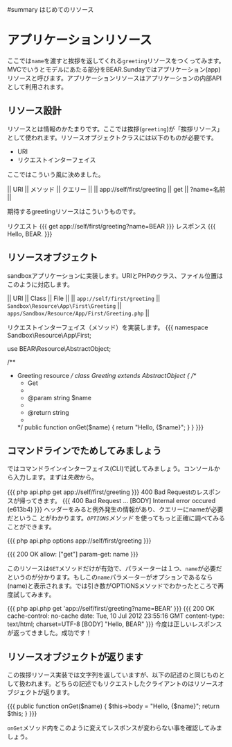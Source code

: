 #summary はじめてのリソース
# アプリケーションリソース 

ここでは`name`を渡すと挨拶を返してくれる`greeting`リソースをつくってみます。
MVCでいうとモデルにあたる部分をBEAR.Sundayではアプリケーション(app)リソースと呼びます。アプリケーションリソースはアプリケーションの内部APIとして利用されます。

## リソース設計 

リソースとは情報のかたまりです。ここでは挨拶(`greeting`)が「挨拶リソース」として使われます。リソースオブジェクトクラスには以下のものが必要です。

 * URI
 * リクエストインターフェイス 

ここではこういう風に決めました。

|| URI || メソッド || クエリー ||
|| app://self/first/greeting || get || ?name=名前 ||

期待するgreetingリソースはこういうものです。

リクエスト
{{{
get app://self/first/greeting?name=BEAR
}}}
レスポンス
{{{
Hello, BEAR.
}}}

## リソースオブジェクト 

sandboxアプリケーションに実装します。URIとPHPのクラス、ファイル位置はこのように対応します。

|| URI || Class || File ||
|| `app://self/first/greeting` || `Sandbox\Resource\App\First\Greeting` || `apps/Sandbox/Resource/App/First/Greeting.php` ||

リクエストインターフェイス（メソッド）を実装します。
{{{
namespace Sandbox\Resource\App\First;

use BEAR\Resource\AbstractObject;

/**
 * Greeting resource
 */
class Greeting extends AbstractObject
{
    /**
     * Get
     *
     * @param  string $name
     * 
     * @return string
     *
     */
    public function onGet($name)
    {
        return "Hello, {$name}";
    }
}
}}}


## コマンドラインでためしてみましょう 

ではコマンドラインインターフェイス(CLI)で試してみましょう。コンソールから入力します。まずは*失敗*から。

{{{
php api.php get app://self/first/greeting
}}}
400 Bad Requestのレスポンスが帰ってきます。
{{{
400 Bad Request
...
[BODY]
Internal error occured (e613b4)
}}}
ヘッダーをみると例外発生の情報があり、クエリーにnameが必要だというこ
とがわかります。*`OPTIONS`メソッド* を使ってもっと正確に調べてみることができます。

{{{
php api.php options app://self/first/greeting
}}}

{{{
200 OK
allow: ["get"]
param-get: name
}}}

このリソースは`GET`メソッドだけが有効で、パラメーターは１つ、`name`が必要だというのが分かります。もしこの`name`パラメーターがオプションであるなら(name)と表示されます。では引き数がOPTIONSメソッドでわかったところで再度試してみます。

{{{
php api.php get 'app://self/first/greeting?name=BEAR'
}}}
{{{
200 OK
cache-control: no-cache
date: Tue, 10 Jul 2012 23:55:16 GMT
content-type: text/html; charset=UTF-8
[BODY]
"Hello, BEAR"
}}}
今度は正しいレスポンスが返ってきました。成功です！

## リソースオブジェクトが返ります 

この挨拶リソース実装では文字列を返していますが、以下の記述のと同じものとして扱われます。どちらの記述でもリクエストしたクライアントのはリソースオブジェクトが返ります。

{{{
public function onGet($name)
 {
    $this->body = "Hello, {$name}";
    return $this;
}
}}}

`onGet`メソッド内をこのように変えてレスポンスが変わらない事を確認してみましょう。